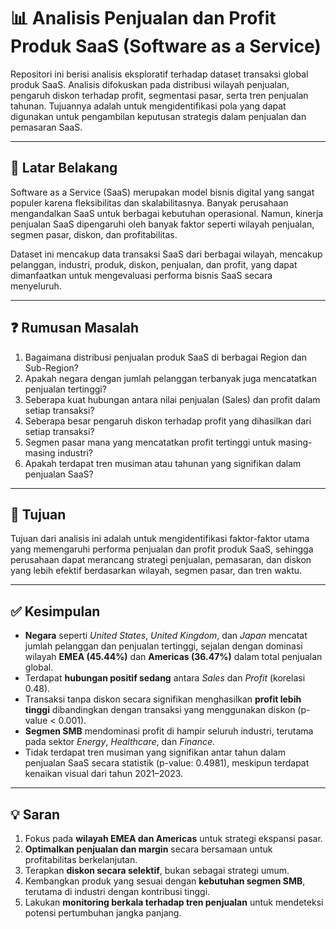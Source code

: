# 📊 Analisis Penjualan dan Profit Produk SaaS (Software as a Service)

Repositori ini berisi analisis eksploratif terhadap dataset transaksi global produk SaaS. Analisis difokuskan pada distribusi wilayah penjualan, pengaruh diskon terhadap profit, segmentasi pasar, serta tren penjualan tahunan. Tujuannya adalah untuk mengidentifikasi pola yang dapat digunakan untuk pengambilan keputusan strategis dalam penjualan dan pemasaran SaaS.

---

## 📌 Latar Belakang

Software as a Service (SaaS) merupakan model bisnis digital yang sangat populer karena fleksibilitas dan skalabilitasnya. Banyak perusahaan mengandalkan SaaS untuk berbagai kebutuhan operasional. Namun, kinerja penjualan SaaS dipengaruhi oleh banyak faktor seperti wilayah penjualan, segmen pasar, diskon, dan profitabilitas.

Dataset ini mencakup data transaksi SaaS dari berbagai wilayah, mencakup pelanggan, industri, produk, diskon, penjualan, dan profit, yang dapat dimanfaatkan untuk mengevaluasi performa bisnis SaaS secara menyeluruh.

---

## ❓ Rumusan Masalah

1. Bagaimana distribusi penjualan produk SaaS di berbagai Region dan Sub-Region?
2. Apakah negara dengan jumlah pelanggan terbanyak juga mencatatkan penjualan tertinggi?
3. Seberapa kuat hubungan antara nilai penjualan (Sales) dan profit dalam setiap transaksi?
4. Seberapa besar pengaruh diskon terhadap profit yang dihasilkan dari setiap transaksi?
5. Segmen pasar mana yang mencatatkan profit tertinggi untuk masing-masing industri?
6. Apakah terdapat tren musiman atau tahunan yang signifikan dalam penjualan SaaS?

---

## 🎯 Tujuan

Tujuan dari analisis ini adalah untuk mengidentifikasi faktor-faktor utama yang memengaruhi performa penjualan dan profit produk SaaS, sehingga perusahaan dapat merancang strategi penjualan, pemasaran, dan diskon yang lebih efektif berdasarkan wilayah, segmen pasar, dan tren waktu.

---

## ✅ Kesimpulan

- **Negara** seperti *United States*, *United Kingdom*, dan *Japan* mencatat jumlah pelanggan dan penjualan tertinggi, sejalan dengan dominasi wilayah **EMEA (45.44%)** dan **Americas (36.47%)** dalam total penjualan global.
- Terdapat **hubungan positif sedang** antara *Sales* dan *Profit* (korelasi 0.48).
- Transaksi tanpa diskon secara signifikan menghasilkan **profit lebih tinggi** dibandingkan dengan transaksi yang menggunakan diskon (p-value < 0.001).
- **Segmen SMB** mendominasi profit di hampir seluruh industri, terutama pada sektor *Energy*, *Healthcare*, dan *Finance*.
- Tidak terdapat tren musiman yang signifikan antar tahun dalam penjualan SaaS secara statistik (p-value: 0.4981), meskipun terdapat kenaikan visual dari tahun 2021–2023.

---

## 💡 Saran

1. Fokus pada **wilayah EMEA dan Americas** untuk strategi ekspansi pasar.
2. **Optimalkan penjualan dan margin** secara bersamaan untuk profitabilitas berkelanjutan.
3. Terapkan **diskon secara selektif**, bukan sebagai strategi umum.
4. Kembangkan produk yang sesuai dengan **kebutuhan segmen SMB**, terutama di industri dengan kontribusi tinggi.
5. Lakukan **monitoring berkala terhadap tren penjualan** untuk mendeteksi potensi pertumbuhan jangka panjang.

